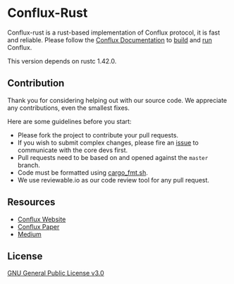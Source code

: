 # Conflux-Rust

Conflux-rust is a rust-based implementation of Conflux protocol, it is fast and reliable. Please follow the [Conflux Documentation](https://conflux-chain.github.io/conflux-doc/) to [build](https://conflux-chain.github.io/conflux-doc/install/) and [run](https://conflux-chain.github.io/conflux-doc/get_started/) Conflux.

This version depends on rustc 1.42.0.

## Contribution

Thank you for considering helping out with our source code. We appreciate any contributions, even the smallest fixes.

Here are some guidelines before you start:
* Please fork the project to contribute your pull requests.
* If you wish to submit complex changes, please fire an [issue](https://github.com/Conflux-Chain/conflux-rust/issues) to communicate with the core devs first. 
* Pull requests need to be based on and opened against the `master` branch.
* Code must be formatted using [cargo_fmt.sh](https://github.com/Conflux-Chain/conflux-rust/blob/master/cargo_fmt.sh).
* We use reviewable.io as our code review tool for any pull request.

## Resources

* [Conflux Website](https://www.conflux-chain.org/)
* [Conflux Paper](https://arxiv.org/abs/1805.03870)
* [Medium](https://medium.com/@ConfluxNetwork)

## License

[GNU General Public License v3.0](https://github.com/Conflux-Chain/conflux-rust/blob/master/LICENSE)
